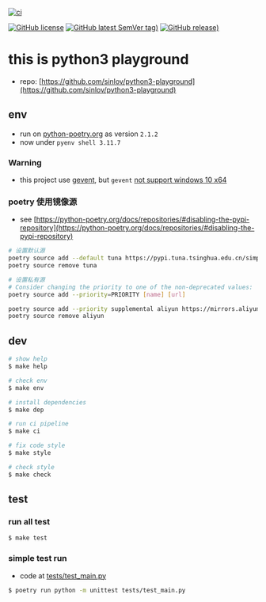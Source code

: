 [![ci](https://github.com/sinlov/python3-playground/actions/workflows/ci.yml/badge.svg)](https://github.com/sinlov/python3-playground/actions/workflows/ci.yml)

[![GitHub license](https://img.shields.io/github/license/sinlov/python3-playground)](https://github.com/sinlov/python3-playground)
[![GitHub latest SemVer tag)](https://img.shields.io/github/v/tag/sinlov/python3-playground)](https://github.com/sinlov/python3-playground/tags)
[![GitHub release)](https://img.shields.io/github/v/release/sinlov/python3-playground)](https://github.com/sinlov/python3-playground/releases)

# this is python3 playground

- repo: [https://github.com/sinlov/python3-playground](https://github.com/sinlov/python3-playground)

## env

- run on [python-poetry.org](https://python-poetry.org/docs/) as version `2.1.2`
- now under `pyenv shell 3.11.7`

### Warning

- this project use [gevent](https://www.gevent.org/), but `gevent` [not support windows 10 x64](https://github.com/gevent/gevent/issues/1918)

### poetry 使用镜像源

- see [https://python-poetry.org/docs/repositories/#disabling-the-pypi-repository](https://python-poetry.org/docs/repositories/#disabling-the-pypi-repository)

```bash
# 设置默认源
poetry source add --default tuna https://pypi.tuna.tsinghua.edu.cn/simple/
poetry source remove tuna

# 设置私有源
# Consider changing the priority to one of the non-deprecated values: 'default', 'primary', 'supplemental', 'explicit'
poetry source add --priority=PRIORITY [name] [url]

poetry source add --priority supplemental aliyun https://mirrors.aliyun.com/pypi/simple
poetry source remove aliyun
```

## dev

```bash
# show help
$ make help

# check env
$ make env

# install dependencies
$ make dep

# run ci pipeline
$ make ci

# fix code style
$ make style

# check style
$ make check
```

## test

### run all test

```bash
$ make test
```

### simple test run

- code at [tests/test_main.py](tests/test_main.py)

```bash
$ poetry run python -m unittest tests/test_main.py
```
